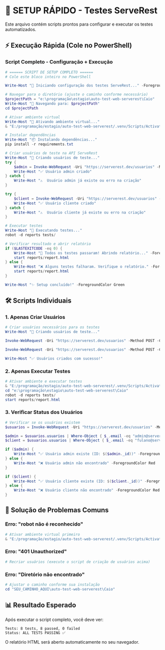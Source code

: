 # 🚀 SETUP RÁPIDO - Testes ServeRest

Este arquivo contém scripts prontos para configurar e executar os testes automatizados.

## ⚡ Execução Rápida (Cole no PowerShell)

### Script Completo - Configuração + Execução

```powershell
# ====== SCRIPT DE SETUP COMPLETO ======
# Cole este bloco inteiro no PowerShell

Write-Host "🚀 Iniciando configuração dos testes ServeRest..." -ForegroundColor Green

# Navegar para o diretório (ajuste o caminho conforme necessário)
$projectPath = "e:\programação\estagio\auto-test-web-serverest\Caio"
Write-Host "📁 Navegando para: $projectPath"
cd $projectPath

# Ativar ambiente virtual
Write-Host "🔧 Ativando ambiente virtual..."
& "E:/programação/estagio/auto-test-web-serverest/.venv/Scripts/Activate.ps1"

# Instalar dependências
Write-Host "📦 Instalando dependências..."
pip install -r requirements.txt

# Criar usuários de teste na API ServeRest
Write-Host "👤 Criando usuários de teste..."
try {
    $admin = Invoke-WebRequest -Uri "https://serverest.dev/usuarios" -Method POST -ContentType "application/json" -Body '{"nome": "Admin User", "email": "admin@serverest.dev", "password": "123456", "administrador": "true"}' -ErrorAction SilentlyContinue
    Write-Host "✅ Usuário admin criado"
} catch {
    Write-Host "⚠️  Usuário admin já existe ou erro na criação"
}

try {
    $client = Invoke-WebRequest -Uri "https://serverest.dev/usuarios" -Method POST -ContentType "application/json" -Body '{"nome": "Fulano da Silva", "email": "fulano@serverest.dev", "password": "123456", "administrador": "false"}' -ErrorAction SilentlyContinue
    Write-Host "✅ Usuário cliente criado"
} catch {
    Write-Host "⚠️  Usuário cliente já existe ou erro na criação"
}

# Executar testes
Write-Host "🧪 Executando testes..."
robot -d reports tests/

# Verificar resultado e abrir relatório
if ($LASTEXITCODE -eq 0) {
    Write-Host "🎉 Todos os testes passaram! Abrindo relatório..." -ForegroundColor Green
    start reports/report.html
} else {
    Write-Host "❌ Alguns testes falharam. Verifique o relatório." -ForegroundColor Red
    start reports/report.html
}

Write-Host "✨ Setup concluído!" -ForegroundColor Green
```

## 🛠️ Scripts Individuais

### 1. Apenas Criar Usuários

```powershell
# Criar usuários necessários para os testes
Write-Host "👤 Criando usuários de teste..."

Invoke-WebRequest -Uri "https://serverest.dev/usuarios" -Method POST -ContentType "application/json" -Body '{"nome": "Admin User", "email": "admin@serverest.dev", "password": "123456", "administrador": "true"}'

Invoke-WebRequest -Uri "https://serverest.dev/usuarios" -Method POST -ContentType "application/json" -Body '{"nome": "Fulano da Silva", "email": "fulano@serverest.dev", "password": "123456", "administrador": "false"}'

Write-Host "✅ Usuários criados com sucesso!"
```

### 2. Apenas Executar Testes

```powershell
# Ativar ambiente e executar testes
& "E:/programação/estagio/auto-test-web-serverest/.venv/Scripts/Activate.ps1"
cd "e:\programação\estagio\auto-test-web-serverest\Caio"
robot -d reports tests/
start reports/report.html
```

### 3. Verificar Status dos Usuários

```powershell
# Verificar se os usuários existem
$usuarios = Invoke-WebRequest -Uri "https://serverest.dev/usuarios" -Method GET | ConvertFrom-Json

$admin = $usuarios.usuarios | Where-Object { $_.email -eq "admin@serverest.dev" }
$client = $usuarios.usuarios | Where-Object { $_.email -eq "fulano@serverest.dev" }

if ($admin) {
    Write-Host "✅ Usuário admin existe (ID: $($admin._id))" -ForegroundColor Green
} else {
    Write-Host "❌ Usuário admin não encontrado" -ForegroundColor Red
}

if ($client) {
    Write-Host "✅ Usuário cliente existe (ID: $($client._id))" -ForegroundColor Green
} else {
    Write-Host "❌ Usuário cliente não encontrado" -ForegroundColor Red
}
```

## 🔧 Solução de Problemas Comuns

### Erro: "robot não é reconhecido"
```powershell
# Ativar ambiente virtual primeiro
& "E:/programação/estagio/auto-test-web-serverest/.venv/Scripts/Activate.ps1"
```

### Erro: "401 Unauthorized"
```powershell
# Recriar usuários (execute o script de criação de usuários acima)
```

### Erro: "Diretório não encontrado"
```powershell
# Ajustar o caminho conforme sua instalação
cd "SEU_CAMINHO_AQUI\auto-test-web-serverest\Caio"
```

## 📊 Resultado Esperado

Após executar o script completo, você deve ver:

```
Tests: 8 tests, 8 passed, 0 failed
Status: ALL TESTS PASSING ✅
```

O relatório HTML será aberto automaticamente no seu navegador.